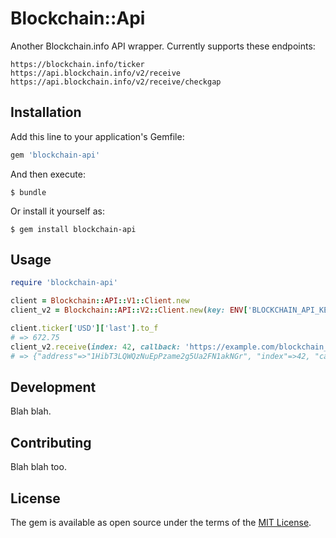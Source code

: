 # Blockchain::Api

Another Blockchain.info API wrapper. Currently supports these endpoints:
```
https://blockchain.info/ticker
https://api.blockchain.info/v2/receive
https://api.blockchain.info/v2/receive/checkgap
```

## Installation

Add this line to your application's Gemfile:

```ruby
gem 'blockchain-api'
```

And then execute:

    $ bundle

Or install it yourself as:

    $ gem install blockchain-api

## Usage

```ruby
require 'blockchain-api'

client = Blockchain::API::V1::Client.new
client_v2 = Blockchain::API::V2::Client.new(key: ENV['BLOCKCHAIN_API_KEY'], xpub: ENV['BLOCKCHAIN_XPUB'])

client.ticker['USD']['last'].to_f
# => 672.75
client_v2.receive(index: 42, callback: 'https://example.com/blockchain_callback')
# => {"address"=>"1HibT3LQWQzNuEpPzame2g5Ua2FN1akNGr", "index"=>42, "callback"=>"https://example.com/blockchain_callback"}

```

## Development

Blah blah.

## Contributing

Blah blah too.


## License

The gem is available as open source under the terms of the [MIT License](http://opensource.org/licenses/MIT).


